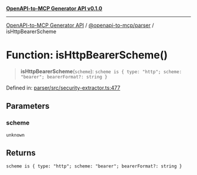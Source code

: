 [**OpenAPI-to-MCP Generator API v0.1.0**](../../../README.md)

***

[OpenAPI-to-MCP Generator API](../../../modules.md) / [@openapi-to-mcp/parser](../README.md) / isHttpBearerScheme

# Function: isHttpBearerScheme()

> **isHttpBearerScheme**(`scheme`): `scheme is { type: "http"; scheme: "bearer"; bearerFormat?: string }`

Defined in: [parser/src/security-extractor.ts:477](https://github.com/salacoste/openapi-mcp-generator/blob/fda5c6400a831cddbad9eacd652e11b2f7410b22/packages/parser/src/security-extractor.ts#L477)

## Parameters

### scheme

`unknown`

## Returns

`scheme is { type: "http"; scheme: "bearer"; bearerFormat?: string }`
